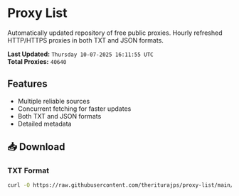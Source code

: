 # Proxy List

Automatically updated repository of free public proxies. Hourly refreshed HTTP/HTTPS proxies in both TXT and JSON formats.

**Last Updated:** `Thursday 10-07-2025 16:11:55 UTC`  
**Total Proxies:** `40640`

## Features
- Multiple reliable sources
- Concurrent fetching for faster updates
- Both TXT and JSON formats
- Detailed metadata

## 📥 Download

### TXT Format
```bash
curl -O https://raw.githubusercontent.com/theriturajps/proxy-list/main/proxies.txt